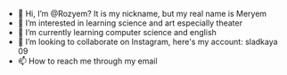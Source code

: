 - 👋 Hi, I’m @Rozyem? It is my nickname, but my real name is Meryem
- 👀 I’m interested in learning science and art especially theater
- 🌱 I’m currently learning computer science and english
- 💞️ I’m looking to collaborate on Instagram, here's my account: sladkaya       09
- 📫 How to reach me through my email

<!---
Rozyem/Rozyem is a ✨ special ✨ repository because its `README.md` (this file) appears on your GitHub profile.
You can click the Preview link to take a look at your changes.
--->
